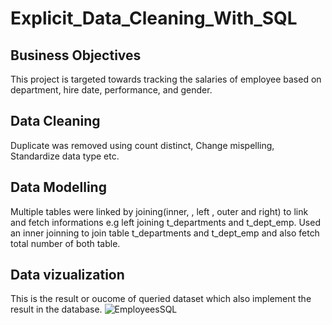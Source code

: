 # Explicit_Data_Cleaning_With_SQL

## Business Objectives
This project is targeted towards tracking the salaries of employee based on department, hire date, performance, and gender.
## Data Cleaning
Duplicate was removed using count distinct, Change mispelling, Standardize data type etc.

## Data Modelling
Multiple tables were linked by joining(inner, , left , outer and right) to link and fetch informations e.g left joining
t_departments and t_dept_emp.
Used an inner joinning to join table t_departments and t_dept_emp and also fetch total number of both table.

## Data vizualization
This is the result or oucome of queried dataset which also implement the result in the database.
![EmployeesSQL](https://github.com/mayowa-hub/Explicit_Data_Cleaning_With_SQL/assets/129955412/14098659-c917-4ac2-bd11-2311803a28bc)







